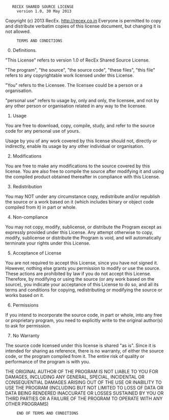        RECEX SHARED SOURCE LICENSE
		 version 1.0, 30 May 2013
		
 Copyright (c) 2013 RecEx. <http://recex.co.in>
 Everyone is permitted to copy and distribute verbatim
 copies of this license document, but changing it is
 not allowed.

         TERMS AND CONDITIONS
		 
  0. Definitions.
  
 "This License" refers to version 1.0 of RecEx Shared
 Source License.
 
 "The program", "the source", "the source code", "these
 files", "this file" refers to any copyrightable work
 licensed under this License.
 
 "You" refers to the Licensee. The licensee could be a 
 person or a organisation.
 
 "personal use" refers to usage by, only and only, the
 licensee, and not by any other person or organisation
 related in any way to the licensee.
 
  1. Usage
  
 You are free to download, copy, compile, study, and
 refer to the source code for any personal use of yours.
 
 Usage by you of any work covered by this license should
 not, directly or indirectly, enable its usage by any
 other individual or organisation.
 
  2. Modifications
  
 You are free to make any modifications to the source
 covered by this license. You are also free to compile
 the source after modifying it and using the compiled
 product obtained thereafter in compliance with this
 License.
 
  3. Redistribution
  
 You may NOT under any circumstance copy, redistribute
 and/or republish the source or a work based on it (which
 includes binary or object code compiled from it) in part
 or whole. 
 
  4. Non-compliance
  
 You may not copy, modify, sublicense, or distribute the
 Program except as expressly provided under this License.
 Any attempt otherwise to copy, modify, sublicense or
 distribute the Program is void, and will automatically
 terminate your rights under this License.
 
  5. Acceptance of License
  
 You are not required to accept this License, since you have
 not signed it. However, nothing else grants you permission
 to modify or use the source. These actions are prohibited
 by law if you do not accept this License. Therefore, by
 modifying or using the source (or any work based on the
 source), you indicate your acceptance of this License to do
 so, and all its terms and conditions for copying,
 redistributing or modifying the source or works based on it.
 
  6. Permissions
  
 If you intend to incorporate the source code, in part or whole,
 into any free or proprietary program, you need to explicitly
 write to the original author(s) to ask for permission.
 
  7. No Warranty
  
 The source code licensed under this license is shared "as is".
 Since it is intended for sharing as reference, there is no
 warranty, of either the source code, or the program compiled
 from it. The entire risk of quality or performance of the 
 program is with you.
 
 THE ORIGINAL AUTHOR OF THE PROGRAM IS NOT LIABLE TO YOU FOR
 DAMAGES, INCLUDING ANY GENERAL, SPECIAL, INCIDENTAL OR
 CONSEQUENTIAL DAMAGES ARISING OUT OF THE USE OR INABILITY TO
 USE THE PROGRAM (INCLUDING BUT NOT LIMITED TO LOSS OF DATA OR
 DATA BEING RENDERED INACCURATE OR LOSSES SUSTAINED BY YOU OR
 THIRD PARTIES OR A FAILURE OF THE PROGRAM TO OPERATE WITH ANY
 OTHER PROGRAMS)
 
         END OF TERMS AND CONDITIONS